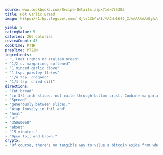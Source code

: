 ```yaml
---
source: www.cookbooks.com/Recipe-Details.aspx?id=775303
title: Hot Garlic Bread
image: https://1.bp.blogspot.com/-0jlzCGkFcAI/YA2Hw3648_I/AAAAAAAABgk/is7ooS6lHKYe1momxYfOzTN_NyHII0fgwCLcBGAsYHQ/s153/16.png

yield: 5
ratingValue: 5
calories: 266 calories
reviewCount: 43
cookTime: PT1H
prepTime: PT22M
ingredients:
- "1 loaf French or Italian bread"
- "1/2 c. margarine, softened"
- "1 minced garlic clove"
- "1 tsp. parsley flakes"
- "1/4 tsp. oregano"
- "1/4 tsp. dried dill"
directions:
- "Cut bread"
- "in 3/4-inch slices, not quite through bottom crust. Combine margarine, garlic, parsley flakes, oregano and dried dill."
- "Spread"
- "generously between slices."
- "Wrap loosely in foil and"
- "heat"
- "at"
- "350u00b0"
- "about"
- "15 minutes."
- "Open foil and brown."
crypto:
- "Of course, there's no tangible way to value a bitcoin aside from what someone else believes it is worth."
---
```

